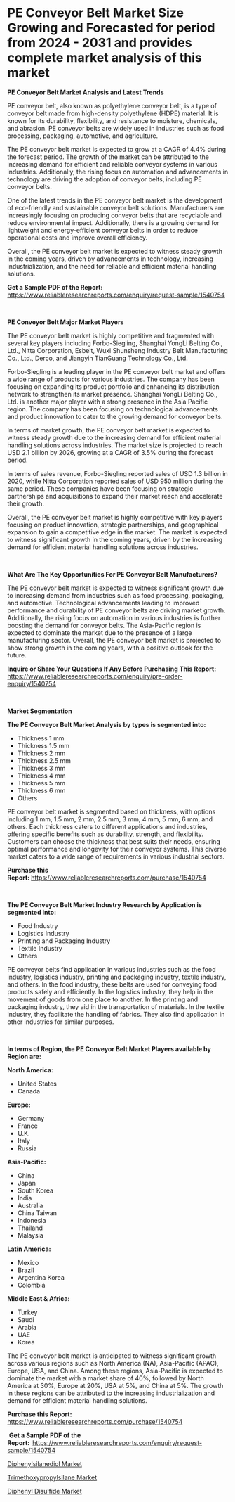 <p><h1>PE Conveyor Belt Market Size Growing and Forecasted for period from 2024 - 2031 and provides complete market analysis of this market</h1></p><p><strong>PE Conveyor Belt Market Analysis and Latest Trends</strong></p>
<p><p>PE conveyor belt, also known as polyethylene conveyor belt, is a type of conveyor belt made from high-density polyethylene (HDPE) material. It is known for its durability, flexibility, and resistance to moisture, chemicals, and abrasion. PE conveyor belts are widely used in industries such as food processing, packaging, automotive, and agriculture.</p><p>The PE conveyor belt market is expected to grow at a CAGR of 4.4% during the forecast period. The growth of the market can be attributed to the increasing demand for efficient and reliable conveyor systems in various industries. Additionally, the rising focus on automation and advancements in technology are driving the adoption of conveyor belts, including PE conveyor belts.</p><p>One of the latest trends in the PE conveyor belt market is the development of eco-friendly and sustainable conveyor belt solutions. Manufacturers are increasingly focusing on producing conveyor belts that are recyclable and reduce environmental impact. Additionally, there is a growing demand for lightweight and energy-efficient conveyor belts in order to reduce operational costs and improve overall efficiency.</p><p>Overall, the PE conveyor belt market is expected to witness steady growth in the coming years, driven by advancements in technology, increasing industrialization, and the need for reliable and efficient material handling solutions.</p></p>
<p><strong>Get a Sample PDF of the Report:&nbsp;</strong> <a href="https://www.reliableresearchreports.com/enquiry/request-sample/1540754">https://www.reliableresearchreports.com/enquiry/request-sample/1540754</a></p>
<p>&nbsp;</p>
<p><strong>PE Conveyor Belt Major Market Players</strong></p>
<p><p>The PE conveyor belt market is highly competitive and fragmented with several key players including Forbo-Siegling, Shanghai YongLi Belting Co., Ltd., Nitta Corporation, Esbelt, Wuxi Shunsheng Industry Belt Manufacturing Co., Ltd., Derco, and Jiangyin TianGuang Technology Co., Ltd.</p><p>Forbo-Siegling is a leading player in the PE conveyor belt market and offers a wide range of products for various industries. The company has been focusing on expanding its product portfolio and enhancing its distribution network to strengthen its market presence. Shanghai YongLi Belting Co., Ltd. is another major player with a strong presence in the Asia Pacific region. The company has been focusing on technological advancements and product innovation to cater to the growing demand for conveyor belts.</p><p>In terms of market growth, the PE conveyor belt market is expected to witness steady growth due to the increasing demand for efficient material handling solutions across industries. The market size is projected to reach USD 2.1 billion by 2026, growing at a CAGR of 3.5% during the forecast period.</p><p>In terms of sales revenue, Forbo-Siegling reported sales of USD 1.3 billion in 2020, while Nitta Corporation reported sales of USD 950 million during the same period. These companies have been focusing on strategic partnerships and acquisitions to expand their market reach and accelerate their growth.</p><p>Overall, the PE conveyor belt market is highly competitive with key players focusing on product innovation, strategic partnerships, and geographical expansion to gain a competitive edge in the market. The market is expected to witness significant growth in the coming years, driven by the increasing demand for efficient material handling solutions across industries.</p></p>
<p>&nbsp;</p>
<p><strong>What Are The Key Opportunities For PE Conveyor Belt Manufacturers?</strong></p>
<p><p>The PE conveyor belt market is expected to witness significant growth due to increasing demand from industries such as food processing, packaging, and automotive. Technological advancements leading to improved performance and durability of PE conveyor belts are driving market growth. Additionally, the rising focus on automation in various industries is further boosting the demand for conveyor belts. The Asia-Pacific region is expected to dominate the market due to the presence of a large manufacturing sector. Overall, the PE conveyor belt market is projected to show strong growth in the coming years, with a positive outlook for the future.</p></p>
<p><strong>Inquire or Share Your Questions If Any Before Purchasing This Report:</strong> <a href="https://www.reliableresearchreports.com/enquiry/pre-order-enquiry/1540754">https://www.reliableresearchreports.com/enquiry/pre-order-enquiry/1540754</a></p>
<p>&nbsp;</p>
<p><strong>Market Segmentation</strong></p>
<p><strong>The PE Conveyor Belt Market Analysis by types is segmented into:</strong></p>
<p><ul><li>Thickness 1 mm</li><li>Thickness 1.5 mm</li><li>Thickness 2 mm</li><li>Thickness 2.5 mm</li><li>Thickness 3 mm</li><li>Thickness 4 mm</li><li>Thickness 5 mm</li><li>Thickness 6 mm</li><li>Others</li></ul></p>
<p><p>PE conveyor belt market is segmented based on thickness, with options including 1 mm, 1.5 mm, 2 mm, 2.5 mm, 3 mm, 4 mm, 5 mm, 6 mm, and others. Each thickness caters to different applications and industries, offering specific benefits such as durability, strength, and flexibility. Customers can choose the thickness that best suits their needs, ensuring optimal performance and longevity for their conveyor systems. This diverse market caters to a wide range of requirements in various industrial sectors.</p></p>
<p><strong>Purchase this Report:&nbsp;</strong><a href="https://www.reliableresearchreports.com/purchase/1540754">https://www.reliableresearchreports.com/purchase/1540754</a></p>
<p>&nbsp;</p>
<p><strong>The PE Conveyor Belt Market Industry Research by Application is segmented into:</strong></p>
<p><ul><li>Food Industry</li><li>Logistics Industry</li><li>Printing and Packaging Industry</li><li>Textile Industry</li><li>Others</li></ul></p>
<p><p>PE conveyor belts find application in various industries such as the food industry, logistics industry, printing and packaging industry, textile industry, and others. In the food industry, these belts are used for conveying food products safely and efficiently. In the logistics industry, they help in the movement of goods from one place to another. In the printing and packaging industry, they aid in the transportation of materials. In the textile industry, they facilitate the handling of fabrics. They also find application in other industries for similar purposes.</p></p>
<p>&nbsp;</p>
<p><strong>In terms of Region, the PE Conveyor Belt Market Players available by Region are:</strong></p>
<p>
    <p> <strong> North America: </strong>
        <ul>
            <li>United States</li>
            <li>Canada</li>
        </ul>
        </p> 
    <p> <strong> Europe: </strong>
        <ul>
            <li>Germany</li>
            <li>France</li>
            <li>U.K.</li>
            <li>Italy</li>
            <li>Russia</li>
        </ul>
        </p> 
    <p> <strong> Asia-Pacific: </strong>
        <ul>
            <li>China</li>
            <li>Japan</li>
            <li>South Korea</li>
            <li>India</li>
            <li>Australia</li>
            <li>China Taiwan</li>
            <li>Indonesia</li>
            <li>Thailand</li>
            <li>Malaysia</li>
        </ul>
        </p> 
    <p> <strong> Latin America: </strong>
        <ul>
            <li>Mexico</li>
            <li>Brazil</li>
            <li>Argentina Korea</li>
            <li>Colombia</li>
        </ul>
        </p> 
    <p> <strong> Middle East & Africa: </strong>
        <ul>
            <li>Turkey</li>
            <li>Saudi</li>
            <li>Arabia</li>
            <li>UAE</li>
            <li>Korea</li>
        </ul>
    </p>
    </p>
<p><p>The PE conveyor belt market is anticipated to witness significant growth across various regions such as North America (NA), Asia-Pacific (APAC), Europe, USA, and China. Among these regions, Asia-Pacific is expected to dominate the market with a market share of 40%, followed by North America at 30%, Europe at 20%, USA at 5%, and China at 5%. The growth in these regions can be attributed to the increasing industrialization and demand for efficient material handling solutions.</p></p>
<p><strong>Purchase this Report: </strong><a href="https://www.reliableresearchreports.com/purchase/1540754">https://www.reliableresearchreports.com/purchase/1540754</a></p>
<p>&nbsp;<strong>Get a Sample PDF of the Report:&nbsp;&nbsp;</strong><a href="https://www.reliableresearchreports.com/enquiry/request-sample/1540754">https://www.reliableresearchreports.com/enquiry/request-sample/1540754</a></p>
<p><strong></strong></p>
<p><p><a href="https://github.com/seekum/Market-Research-Report-List-1/blob/main/diphenylsilanediol-market.md">Diphenylsilanediol Market</a></p><p><a href="https://github.com/timeliteaut/Market-Research-Report-List-1/blob/main/trimethoxypropylsilane-market.md">Trimethoxypropylsilane Market</a></p><p><a href="https://github.com/bobicer/Market-Research-Report-List-2/blob/main/diphenyl-disulfide-market.md">Diphenyl Disulfide Market</a></p></p>